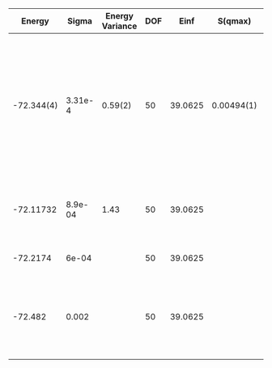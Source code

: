 | Energy     | Sigma   | Energy Variance | DOF | Einf    | S(qmax)    | qmax        | Method                                                       | Data Repository |
|------------|---------|-----------------|-----|---------|------------|-------------|--------------------------------------------------------------|-----------------|
| -72.344(4) | 3.31e-4 | 0.59(2)         | 50  | 39.0625 | 0.00494(1) | (3*pi/4,pi) | mVMC with SU(2) and momentum projections (gamma point) + RBM + Lanczos, (U=4), alpha = 8 with 1x1 RBM subspace |                 |
| -72.11732  | 8.9e-04 | 1.43            | 50  | 39.0625 |            |             | VMC with uniform pairing (+Jastrow and backflow)             |                 |
| -72.2174   | 6e-04   |                 | 50  | 39.0625 |            |             | FN on the state above                                        |                 |
| -72.482    | 0.002   |                 | 50  | 39.0625 |            |             | CP AFQMC with free-electron trial WF as constraint; no upper bound property |                 |
